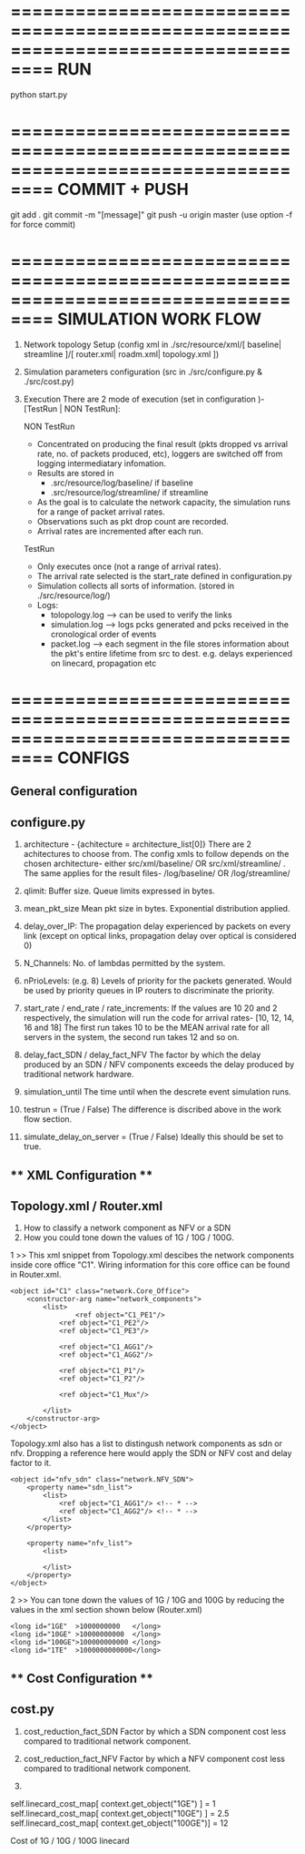 ==================================================================================
RUN
==================================================================================

python start.py

==================================================================================
COMMIT + PUSH
==================================================================================

git add .
git commit -m "[message]"
git push -u origin master (use option -f for force commit)


==================================================================================
SIMULATION WORK FLOW
==================================================================================

1) Network topology Setup (config xml in ./src/resource/xml/[ baseline| streamline ]/[ router.xml| roadm.xml| topology.xml ])
2) Simulation parameters configuration (src in ./src/configure.py & ./src/cost.py)
3) Execution
	There are 2 mode of execution (set in configuration )- [TestRun | NON TestRun]:
	
	NON TestRun
	- Concentrated on producing the final result (pkts dropped vs arrival rate, no. of packets produced, etc),
	  loggers are switched off from logging intermediatary infomation.
	- Results are stored in 
		- .src/resource/log/baseline/    if  baseline
		- .src/resource/log/streamline/  if  streamline
	- As the goal is to calculate the network capacity, the simulation runs for a range of packet arrival rates.
	- Observations such as pkt drop count are recorded.
	- Arrival rates are incremented after each run.
	
	TestRun
	- Only executes once (not a range of arrival rates).
	- The arrival rate selected is the start_rate defined in configuration.py 
	- Simulation collects all sorts of information. (stored in ./src/resource/log/)
	- Logs:
		- tolopology.log --> can be used to verify the links
		- simulation.log --> logs pcks generated and pcks received in the cronological order of events
		- packet.log	 --> each segment in the file stores information about the pkt's entire lifetime from src to dest. 
				     e.g. delays experienced on linecard, propagation etc



==================================================================================
CONFIGS
==================================================================================


**General configuration**
-------------------------
configure.py
-------------------------

1) architecture - {achitecture = architecture_list[0]} 
There are 2 achitectures to choose from.
The config xmls to follow depends on the chosen architecture- either src/xml/baseline/ OR src/xml/streamline/ .
The same applies for the result files- /log/baseline/ OR /log/streamline/

2) qlimit:
Buffer size. Queue limits expressed in bytes.

3) mean_pkt_size
Mean pkt size in bytes. Exponential distribution applied.

4) delay_over_IP:
The propagation delay experienced by packets on every link (except on optical links, propagation delay over optical is considered 0)

5) N_Channels:
No. of lambdas permitted by the system.

6) nPrioLevels: (e.g. 8)
Levels of priority for the packets generated. Would be used by priority queues in IP routers to discriminate the priority.

7) start_rate / end_rate / rate_increments:
If the values are 10 20 and 2 respectively, the simulation will run the code for arrival rates-
[10, 12, 14, 16 and 18]
The first run takes 10 to be the MEAN arrival rate for all servers in the system, the second run takes 12 and so on.

8) delay_fact_SDN / delay_fact_NFV
The factor by which the delay produced by an SDN / NFV components exceeds the delay produced by traditional network hardware.

9) simulation_until
The time until when the descrete event simulation runs.

10) testrun  = (True / False)
The difference is discribed above in the work flow section.

11) simulate_delay_on_server  = (True / False)
Ideally this should be set to true.

** XML Configuration **
------------------------------
Topology.xml / Router.xml
------------------------------

1) How to classify a network component as NFV or a SDN
2) How you could tone down the values of 1G / 10G / 100G.

1 >> 
This xml snippet from Topology.xml descibes the network components inside core office "C1". 
Wiring information for this core office can be found in Router.xml.

	<object id="C1" class="network.Core_Office">
		<constructor-arg name="network_components">		
			<list>
			    	<ref object="C1_PE1"/>
				<ref object="C1_PE2"/>
				<ref object="C1_PE3"/>
		
				<ref object="C1_AGG1"/>
				<ref object="C1_AGG2"/>

				<ref object="C1_P1"/>
				<ref object="C1_P2"/>

				<ref object="C1_Mux"/>

			</list>
   		</constructor-arg>
	</object>

Topology.xml also has a list to distingush network components as sdn or nfv. Dropping a reference here would apply the SDN or NFV cost and delay factor to it.

	<object id="nfv_sdn" class="network.NFV_SDN">
		<property name="sdn_list">
			<list>
				<ref object="C1_AGG1"/> <!-- * -->
				<ref object="C1_AGG2"/> <!-- * -->
			</list>
   		</property>
				
		<property name="nfv_list">
			<list>
				
			</list>
   		</property>
	</object>

2 >>
You can tone down the values of 1G / 10G and 100G by reducing the values in the xml section shown below (Router.xml)

	<long id="1GE"  >1000000000   </long>
	<long id="10GE" >10000000000  </long>
	<long id="100GE">100000000000 </long>
	<long id="1TE"  >1000000000000</long>

** Cost Configuration **
---------------------------------
cost.py
---------------------------------

1) cost_reduction_fact_SDN
Factor by which a SDN component cost less compared to traditional network component. 

2) cost_reduction_fact_NFV
Factor by which a NFV component cost less compared to traditional network component.

3)
self.linecard_cost_map[ context.get_object("1GE")  ] = 1
self.linecard_cost_map[ context.get_object("10GE") ] = 2.5
self.linecard_cost_map[ context.get_object("100GE")] = 12

Cost of 1G / 10G / 100G linecard


